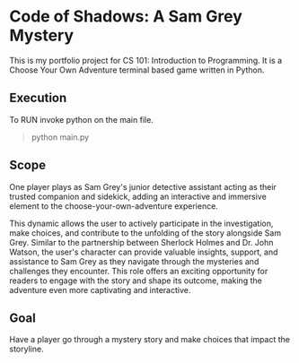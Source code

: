 # Code of Shadows: A Sam Grey Mystery
This is my portfolio project for CS 101: Introduction to Programming. It is a Choose Your Own Adventure terminal based game written in Python. 

## Execution
To RUN invoke python on the main file.
> python main.py

## Scope
One player plays as Sam Grey's junior detective assistant acting as their trusted companion and sidekick, adding an interactive and immersive element to the choose-your-own-adventure experience. 

This dynamic allows the user to actively participate in the investigation, make choices, and contribute to the unfolding of the story alongside Sam Grey. Similar to the partnership between Sherlock Holmes and Dr. John Watson, the user's character can provide valuable insights, support, and assistance to Sam Grey as they navigate through the mysteries and challenges they encounter. This role offers an exciting opportunity for readers to engage with the story and shape its outcome, making the adventure even more captivating and interactive.

## Goal
Have a player go through a mystery story and make choices that impact the storyline.

